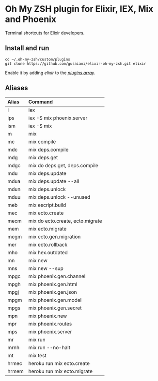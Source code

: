 # Oh My ZSH plugin for Elixir, IEX, Mix and Phoenix

Terminal shortcuts for Elixir developers.

## Install and run
```
cd ~/.oh-my-zsh/custom/plugins
git clone https://github.com/gusaiani/elixir-oh-my-zsh.git elixir
```

Enable it by adding _elixir_ to the [_plugins array_](https://github.com/robbyrussell/oh-my-zsh/blob/master/templates/zshrc.zsh-template#L48).

## Aliases

| Alias                    | Command                          |
| :------------------------| :--------------------------------|
| i                        | iex                              |
| ips                      | iex -S mix phoenix.server        |
| ism                      | iex -S mix                       |
| m                        | mix                              |
| mc                       | mix compile                      |
| mdc                      | mix deps.compile                 |
| mdg                      | mix deps.get                     |
| mdgc                     | mix do deps.get, deps.compile    |
| mdu                      | mix deps.update                  |
| mdua                     | mix deps.update --all            |
| mdun                     | mix deps.unlock                  |
| mduu                     | mix deps.unlock --unused         |
| meb                      | mix escript.build                |
| mec                      | mix ecto.create                  |
| mecm                     | mix do ecto.create, ecto.migrate |
| mem                      | mix ecto.migrate                 |
| megm                     | mix ecto.gen.migration           |
| mer                      | mix ecto.rollback                |
| mho                      | mix hex.outdated                 |
| mn                       | mix new                          |
| mns                      | mix new --sup                    |
| mpgc                     | mix phoenix.gen.channel          |
| mpgh                     | mix phoenix.gen.html             |
| mpgj                     | mix phoenix.gen.json             |
| mpgm                     | mix phoenix.gen.model            |
| mpgs                     | mix phoenix.gen.secret           |
| mpn                      | mix phoenix.new                  |
| mpr                      | mix phoenix.routes               |
| mps                      | mix phoenix.server               |
| mr                       | mix run                          |
| mrnh                     | mix run --no-halt                |
| mt                       | mix test                         |
| hrmec                    | heroku run mix ecto.create       |
| hrmem                    | heroku run mix ecto.migrate      |
